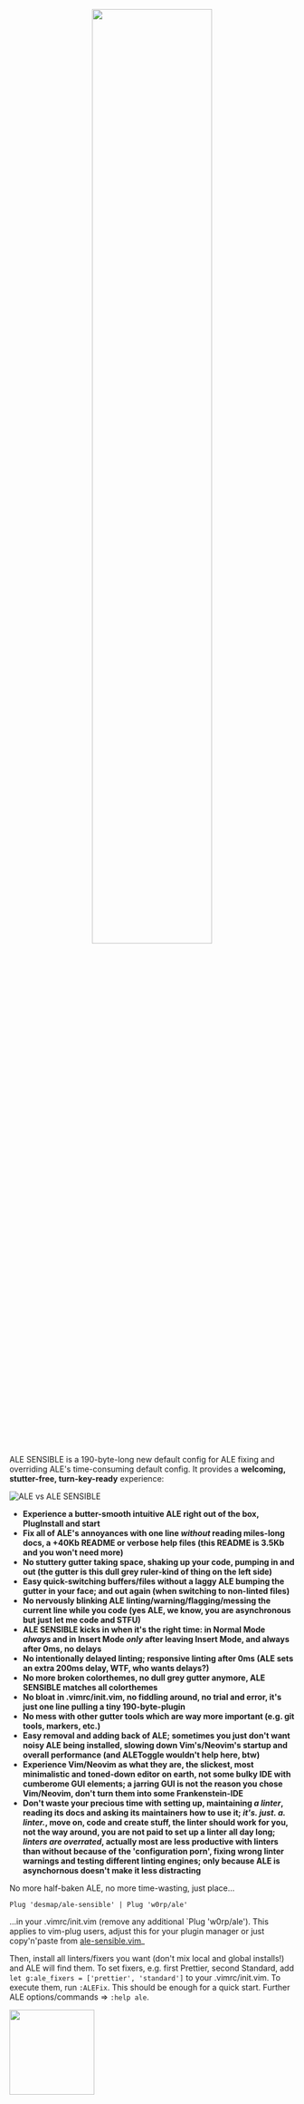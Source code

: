 <p align='center'><img src='https://user-images.githubusercontent.com/43666255/50660194-3c749200-0f9f-11e9-8668-520662ae79d0.png' width='65%'/></p>

ALE SENSIBLE is a 190-byte-long new default config for ALE fixing and overriding ALE's time-consuming default config. It provides a **welcoming, stutter-free, turn-key-ready** experience:

![ALE vs ALE SENSIBLE](https://user-images.githubusercontent.com/43666255/50661068-3df38980-0fa2-11e9-8a6c-e657232484db.png)

- **Experience a butter-smooth intuitive ALE right out of the box, PlugInstall and start** 
- **Fix all of ALE's annoyances with one line _without_ reading miles-long docs, a +40Kb README or verbose help files (this README is 3.5Kb and you won't need more)**
- **No stuttery gutter taking space, shaking up your code, pumping in and out (the gutter is this dull grey ruler-kind of thing on the left side)**
- **Easy quick-switching buffers/files without a laggy ALE bumping the gutter in your face; and out again (when switching to non-linted files)**
- **No nervously blinking ALE linting/warning/flagging/messing the current line while you code (yes ALE, we know, you are asynchronous but just let me code and STFU)**
- **ALE SENSIBLE kicks in when it's the right time: in Normal Mode _always_ and in Insert Mode _only_ after leaving Insert Mode, and always after 0ms, no delays** 
- **No intentionally delayed linting; responsive linting after 0ms (ALE sets an extra 200ms delay, WTF, who wants delays?)**
- **No more broken colorthemes, no dull grey gutter anymore, ALE SENSIBLE matches all colorthemes**
- **No bloat in .vimrc/init.vim, no fiddling around, no trial and error, it's just one line pulling a tiny 190-byte-plugin**
- **No mess with other gutter tools which are way more important (e.g. git tools, markers, etc.)**
- **Easy removal and adding back of ALE; sometimes you just don't want noisy ALE being installed, slowing down Vim's/Neovim's startup and overall performance (and ALEToggle wouldn't help here, btw)**
- **Experience Vim/Neovim as what they are, the slickest, most minimalistic and toned-down editor on earth, not some bulky IDE with cumberome GUI elements; a jarring GUI is not the reason you chose Vim/Neovim, don't turn them into some Frankenstein-IDE**
- **Don't waste your precious time with setting up, maintaining _a linter_, reading its docs and asking its maintainers how to use it; _it's. just. a. linter._, move on, code and create stuff, the linter should work for you, not the way around, you are not paid to set up a linter all day long; _linters are overrated_, actually most are less productive with linters than without because of the 'configuration porn', fixing wrong linter warnings and testing different linting engines; only because ALE is asynchornous doesn't make it less distracting**

No more half-baken ALE, no more time-wasting, just place...
```
Plug 'desmap/ale-sensible' | Plug 'w0rp/ale'
```
...in your .vimrc/init.vim (remove any additional `Plug 'w0rp/ale'). This applies to vim-plug users, adjust this for your plugin manager or just copy'n'paste from [ale-sensible.vim](https://github.com/desmap/ale-sensible/blob/master/plugin/ale-sensible.vim)_

Then, install all linters/fixers you want (don't mix local and global installs!) and ALE will find them. To set fixers, e.g. first Prettier, second Standard, add `let g:ale_fixers = ['prettier', 'standard']` to your .vimrc/init.vim. To execute them, run `:ALEFix`. This should be enough for a quick start. Further ALE options/commands => `:help ale`.

<img src='https://user-images.githubusercontent.com/43666255/50661376-413b4500-0fa3-11e9-9bd4-7248514f576a.png' width=150/>
